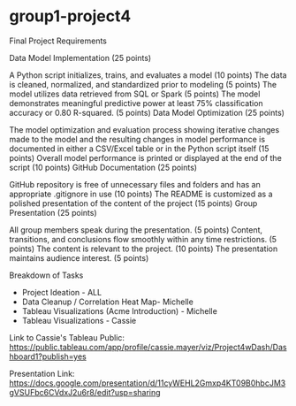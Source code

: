 # group1-project4
Final Project 
Requirements

Data Model Implementation (25 points)

A Python script initializes, trains, and evaluates a model (10 points)
The data is cleaned, normalized, and standardized prior to modeling (5 points)
The model utilizes data retrieved from SQL or Spark (5 points)
The model demonstrates meaningful predictive power at least 75% classification accuracy or 0.80 R-squared. (5 points)
Data Model Optimization (25 points)

The model optimization and evaluation process showing iterative changes made to the model and the resulting changes in model performance is documented in either a CSV/Excel table or in the Python script itself (15 points)
Overall model performance is printed or displayed at the end of the script (10 points)
GitHub Documentation (25 points)

GitHub repository is free of unnecessary files and folders and has an appropriate .gitignore in use (10 points)
The README is customized as a polished presentation of the content of the project (15 points)
Group Presentation (25 points)

All group members speak during the presentation. (5 points)
Content, transitions, and conclusions flow smoothly within any time restrictions. (5 points)
The content is relevant to the project. (10 points)
The presentation maintains audience interest. (5 points)

Breakdown of Tasks

- Project Ideation - ALL
- Data Cleanup / Correlation Heat Map- Michelle 
- Tableau Visualizations (Acme Introduction) - Michelle
- Tableau Visualizations - Cassie 


Link to Cassie's Tableau Public: https://public.tableau.com/app/profile/cassie.mayer/viz/Project4wDash/Dashboard1?publish=yes

Presentation Link: https://docs.google.com/presentation/d/11cyWEHL2Gmxp4KT09B0hbcJM3gVSUFbc6CVdxJ2u6r8/edit?usp=sharing


